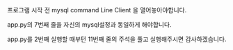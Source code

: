 프로그램 시작 전 mysql command Line Client 을 열어놓아야합니다.

app.py의 7번째 줄을 자신의 mysql설정과 동일하게 해야합니다.

app.py를 2번째 실행할 때부턴 11번째 줄의 주석을 풀고 실행해주시면 감사하겠습니다.

